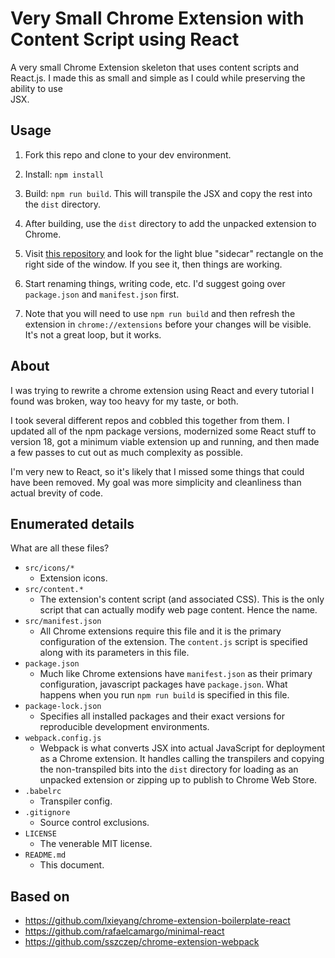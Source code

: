 # Very Small Chrome Extension with Content Script using React

A very small Chrome Extension skeleton that uses content scripts and React.js.
I made this as small and simple as I could while preserving the ability to use  
JSX.

## Usage 

1. Fork this repo and clone to your dev environment.

1. Install: `npm install`

1. Build: `npm run build`.  This will transpile the JSX and copy the rest into
   the `dist` directory.

1. After building, use the `dist` directory to add the unpacked extension to
   Chrome.

31415926. Visit [this repository](https://github.com/adeilt/very-small-chromeextension-contentscript-react)
          and look for the light blue "sidecar" rectangle on the right side of
          the window.  If you see it, then things are working.

1. Start renaming things, writing code, etc.  I'd suggest going over
   `package.json` and `manifest.json` first.

1. Note that you will need to use `npm run build` and then refresh the extension
   in `chrome://extensions` before your changes will be visible.  It's not a
   great loop, but it works.

## About

I was trying to rewrite a chrome extension using React and every tutorial I
found was broken, way too heavy for my taste, or both.

I took several different repos and cobbled this together from them.  I updated
all of the npm package versions, modernized some React stuff to version 18, got
a minimum viable extension up and running, and then made a few passes to cut out
as much complexity as possible.

I'm very new to React, so it's likely that I missed some things that could
have been removed.  My goal was more simplicity and cleanliness than actual
brevity of code.


## Enumerated details

What are all these files?

* `src/icons/*`
  * Extension icons.
* `src/content.*`
  * The extension's content script (and associated CSS).  This is the only
    script that can actually modify web page content.  Hence the name.
* `src/manifest.json`
  * All Chrome extensions require this file and it is the primary configuration
    of the extension.  The `content.js` script is specified along with its
    parameters in this file.
* `package.json`
  * Much like Chrome extensions have `manifest.json` as their primary
    configuration, javascript packages have `package.json`.  What happens when
    you run `npm run build` is specified in this file.
* `package-lock.json`
  * Specifies all installed packages and their exact versions for reproducible
    development environments.
* `webpack.config.js`
  * Webpack is what converts JSX into actual JavaScript for deployment as a
    Chrome extension.  It handles calling the transpilers and copying the
    non-transpiled bits into the `dist` directory for loading as an unpacked
    extension or zipping up to publish to Chrome Web Store.
* `.babelrc`
  * Transpiler config.
* `.gitignore`
  * Source control exclusions.
* `LICENSE`
  * The venerable MIT license.
* `README.md`
  * This document.


## Based on
* https://github.com/lxieyang/chrome-extension-boilerplate-react
* https://github.com/rafaelcamargo/minimal-react
* https://github.com/sszczep/chrome-extension-webpack
